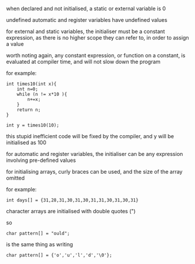 
when declared and not initialised, a static or external variable is 0

undefined automatic and register variables have undefined values

for external and static variables, the initialiser must be a constant expression, as there is no higher scope they can refer to, in order to assign a value

worth noting again, any constant expression, or function on a constant, is evaluated at compiler time, and will not slow down the program

for example:

```
int times10(int x){
	int n=0;
	while (n != x*10 ){
		n+=x;
	}
	return n;
}

int y = times10(10);
```

this stupid inefficient code will be fixed by the compiler, and y will be initialised as 100

for automatic and register variables, the initialiser can be any expression involving pre-defined values

for initialising arrays, curly braces can be used, and the size of the array omitted

for example:

```
int days[] = {31,28,31,30,31,30,31,31,30,31,30,31}
```

character arrays are initialised with double quotes (")

so

```
char pattern[] = "ould";
```

is the same thing as writing

```
char pattern[] = {'o','u','l','d','\0'};
```



